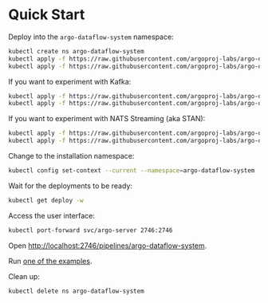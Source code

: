 # Quick Start

Deploy into the `argo-dataflow-system` namespace:

```bash
kubectl create ns argo-dataflow-system
kubectl apply -f https://raw.githubusercontent.com/argoproj-labs/argo-dataflow/main/config/apps/argo-server.yaml
kubectl apply -f https://raw.githubusercontent.com/argoproj-labs/argo-dataflow/main/config/quick-start.yaml
```

If you want to experiment with Kafka:

```bash
kubectl apply -f https://raw.githubusercontent.com/argoproj-labs/argo-dataflow/main/config/apps/kafka.yaml
kubectl apply -f https://raw.githubusercontent.com/argoproj-labs/argo-dataflow/main/examples/dataflow-kafka-default-secret.yaml 
```

If you want to experiment with NATS Streaming (aka STAN):

```bash
kubectl apply -f https://raw.githubusercontent.com/argoproj-labs/argo-dataflow/main/config/apps/stan.yaml 
kubectl apply -f https://raw.githubusercontent.com/argoproj-labs/argo-dataflow/main/examples/dataflow-stan-default-secret.yaml
```

Change to the installation namespace:

```bash
kubectl config set-context --current --namespace=argo-dataflow-system
```

Wait for the deployments to be ready:

```bash
kubectl get deploy -w
```

Access the user interface:

```bash
kubectl port-forward svc/argo-server 2746:2746
```

Open [http://localhost:2746/pipelines/argo-dataflow-system](http://localhost:2746/pipelines/argo-dataflow-system).

Run [one of the examples](EXAMPLES.md).

Clean up:

```bash
kubectl delete ns argo-dataflow-system
```